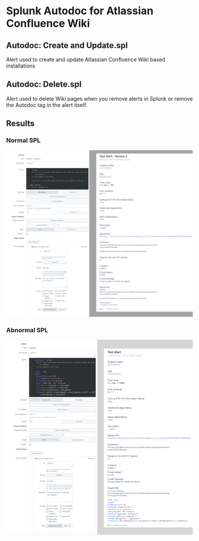 
# Splunk Autodoc for Atlassian Confluence Wiki

## Autodoc: Create and Update.spl

Alert used to create and update Atlassian Confluence Wiki based installations




## Autodoc: Delete.spl

Alert used to delete Wiki pages when you remove alerts in Splunk or remove the Autodoc tag in the alert itself.


## Results

### Normal SPL
![Normal](../static/Normal_autodoc_page.png)


### Abnormal SPL
![Abnormal](../static/Makeresults_first_autodoc_page.png)

